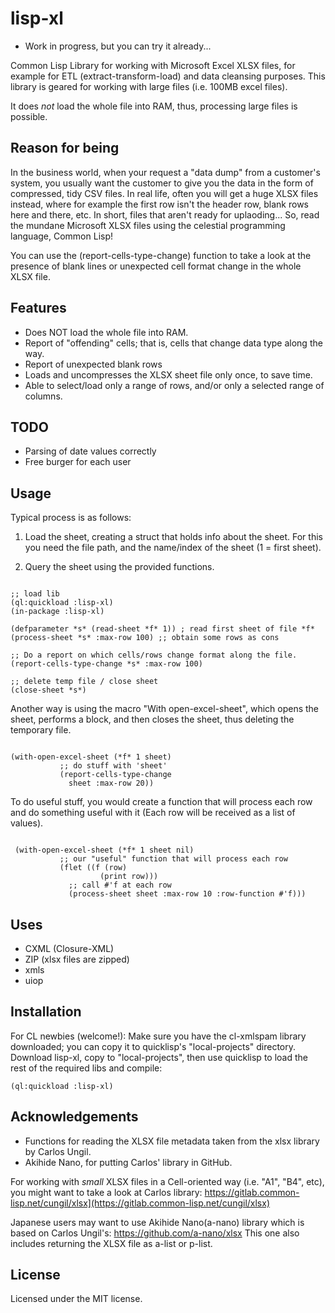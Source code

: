# lisp-xl

* Work in progress, but you can try it already... 

Common Lisp Library for working with  Microsoft Excel XLSX files, for example for ETL (extract-transform-load) and data cleansing purposes. This library is geared for working with large files (i.e. 100MB excel files).

It does *not* load the whole file into RAM, thus, processing large files is possible.

## Reason for being

In the business world, when your request a "data dump" from a customer's system,  you usually want the customer to give you the data in the form of compressed, tidy CSV files. In real life, often you will get a huge XLSX files instead, where for example the first row isn't the header row, blank rows here and there, etc. In short, files that aren't ready for uplaoding... So, read the mundane Microsoft XLSX files using the celestial programming language, Common Lisp!

You can use the (report-cells-type-change) function to take a look at the presence of blank lines or unexpected cell format change in the whole XLSX file.  

## Features

* Does NOT load the whole file into RAM.
* Report of "offending" cells; that is, cells that change data type along the way. 
* Report of unexpected blank rows
* Loads and uncompresses the XLSX sheet file only once, to save time.
* Able to select/load only a range of rows, and/or only a selected range of columns.

## TODO

* Parsing of date values correctly
* Free burger for each user

## Usage

Typical process is as follows:

1. Load the sheet, creating a struct that holds info about the sheet. For this you need the file path, and the name/index of the sheet (1 = first sheet).

2. Query the sheet using the provided functions. 

```common-lisp

;; load lib
(ql:quickload :lisp-xl)
(in-package :lisp-xl)

(defparameter *s* (read-sheet *f* 1)) ; read first sheet of file *f*
(process-sheet *s* :max-row 100) ;; obtain some rows as cons

;; Do a report on which cells/rows change format along the file.
(report-cells-type-change *s* :max-row 100)

;; delete temp file / close sheet
(close-sheet *s*)

```

Another way is using the macro "With open-excel-sheet", which opens the sheet, performs a block, and then closes the sheet, thus deleting the temporary file. 

```common-lisp

(with-open-excel-sheet (*f* 1 sheet)
           ;; do stuff with 'sheet'
           (report-cells-type-change
             sheet :max-row 20))

```

To do useful stuff, you would create a function that will process each row and do something useful with it (Each row will be received as a list of values).

```common-lisp

 (with-open-excel-sheet (*f* 1 sheet nil)
           ;; our "useful" function that will process each row
           (flet ((f (row) 
                    (print row)))
             ;; call #'f at each row
             (process-sheet sheet :max-row 10 :row-function #'f)))
```

## Uses

* CXML (Closure-XML)
* ZIP (xlsx files are zipped)
* xmls
* uiop 

## Installation

For CL newbies (welcome!): 
Make sure you have the cl-xmlspam library downloaded; you can copy it to quicklisp's "local-projects" directory. 
Download lisp-xl, copy to "local-projects", then use quicklisp to load the rest of the required libs and compile:

```common-lisp
(ql:quickload :lisp-xl)
```

## Acknowledgements

* Functions for reading the XLSX file metadata taken from the xlsx library by Carlos Ungil.
* Akihide Nano, for putting Carlos' library in GitHub.

For working with *small* XLSX files in a Cell-oriented way (i.e. "A1", "B4", etc), you might want to take a look at Carlos library:
https://gitlab.common-lisp.net/cungil/xlsx](https://gitlab.common-lisp.net/cungil/xlsx)

Japanese users may want to use Akihide Nano(a-nano) library which is based on Carlos Ungil's:
https://github.com/a-nano/xlsx
This one also includes returning the XLSX file as a-list or p-list.

## License

Licensed under the MIT license.
